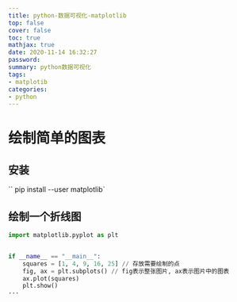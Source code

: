 ```yaml
---
title: python-数据可视化-matplotlib
top: false
cover: false
toc: true
mathjax: true
date: 2020-11-14 16:32:27
password:
summary: python数据可视化
tags:
- matplotib
categories:
- python
---
```


# 绘制简单的图表

## 安装
`` pip install --user matplotlib`

## 绘制一个折线图
``` python
import matplotlib.pyplot as plt


if __name__ == "__main__":
    squares = [1, 4, 9, 16, 25] // 存放需要绘制的点
    fig, ax = plt.subplots() // fig表示整张图片, ax表示图片中的图表
    ax.plot(squares)
    plt.show()
···